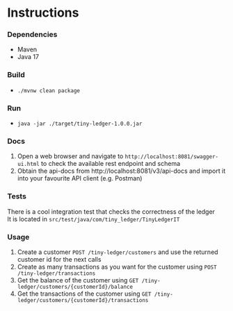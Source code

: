 # Instructions

### Dependencies
- Maven
- Java 17

### Build

- ```./mvnw clean package ```

### Run

- ```java -jar ./target/tiny-ledger-1.0.0.jar ```

### Docs

1. Open a web browser and navigate to `http://localhost:8081/swagger-ui.html` to check the available rest endpoint and schema
2. Obtain the api-docs from http://localhost:8081/v3/api-docs and import it into your favourite API client (e.g. Postman)

### Tests

There is a cool integration test that checks the correctness of the ledger <br>
It is located in `src/test/java/com/tiny_ledger/TinyLedgerIT`

### Usage

1. Create a customer ```POST /tiny-ledger/customers``` and use the returned customer id for the next calls
2. Create as many transactions as you want for the customer using ```POST /tiny-ledger/transactions``` 
3. Get the balance of the customer using ```GET /tiny-ledger/customers/{customerId}/balance```
4. Get the transactions of the customer using ```GET /tiny-ledger/customers/{customerId}/transactions```

